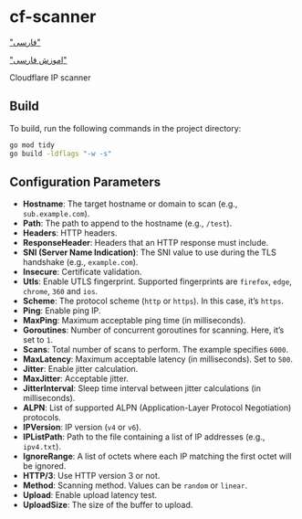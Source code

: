 # cf-scanner

["فارسی"](/README_fa.md)

["اموزش فارسی"](/tutorial/FA.md)

Cloudflare IP scanner

## Build

To build, run the following commands in the project directory:

```sh
go mod tidy
go build -ldflags "-w -s"
```

## Configuration Parameters

- **Hostname**: The target hostname or domain to scan (e.g., `sub.example.com`).
- **Path**: The path to append to the hostname (e.g., `/test`).
- **Headers**: HTTP headers.
- **ResponseHeader**: Headers that an HTTP response must include.
- **SNI (Server Name Indication)**: The SNI value to use during the TLS handshake (e.g., `example.com`).
- **Insecure**: Certificate validation.
- **Utls**: Enable UTLS fingerprint. Supported fingerprints are `firefox`, `edge`, `chrome`, `360` and `ios`.
- **Scheme**: The protocol scheme (`http` or `https`). In this case, it’s `https`.
- **Ping**: Enable ping IP.
- **MaxPing**: Maximum acceptable ping time (in milliseconds).
- **Goroutines**: Number of concurrent goroutines for scanning. Here, it’s set to `1`.
- **Scans**: Total number of scans to perform. The example specifies `6000`.
- **MaxLatency**: Maximum acceptable latency (in milliseconds). Set to `500`.
- **Jitter**: Enable jitter calculation.
- **MaxJitter**: Acceptable jitter.
- **JitterInterval**: Sleep time interval between jitter calculations (in milliseconds).
- **ALPN**: List of supported ALPN (Application-Layer Protocol Negotiation) protocols.
- **IPVersion**: IP version (`v4` or `v6`).
- **IPListPath**: Path to the file containing a list of IP addresses (e.g., `ipv4.txt`).
- **IgnoreRange**: A list of octets where each IP matching the first octet will be ignored.
- **HTTP/3**: Use HTTP version 3 or not.
- **Method**: Scanning method. Values can be `random` or `linear`.
- **Upload**: Enable upload latency test.
- **UploadSize**: The size of the buffer to upload.
